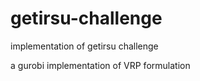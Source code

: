 # getirsu-challenge
implementation of getirsu challenge


a gurobi implementation of VRP formulation

